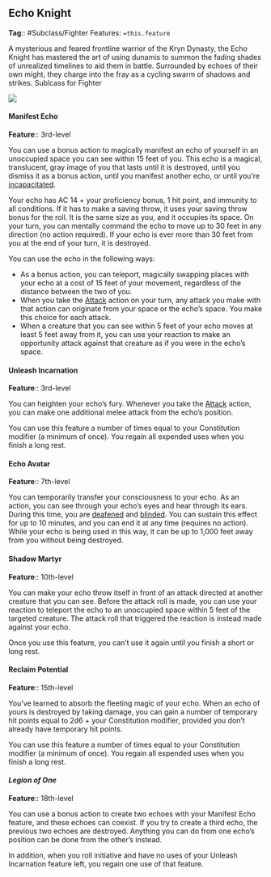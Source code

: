 ## Echo Knight
**Tag**:: #Subclass/Fighter
Features: `=this.feature`

A mysterious and feared frontline warrior of the Kryn Dynasty, the Echo Knight has mastered the art of using dunamis to summon the fading shades of unrealized timelines to aid them in battle. Surrounded by echoes of their own might, they charge into the fray as a cycling swarm of shadows and strikes. Sublcass for Fighter

![](https://media.dndbeyond.com/compendium-images/egtw/yDOyqyOocErRgYJK/04-16.png)

#### Manifest Echo

**Feature**:: 3rd-level

You can use a bonus action to magically manifest an echo of yourself in an unoccupied space you can see within 15 feet of you. This echo is a magical, translucent, gray image of you that lasts until it is destroyed, until you dismiss it as a bonus action, until you manifest another echo, or until you’re [incapacitated](https://www.dndbeyond.com/compendium/rules/basic-rules/appendix-a-conditions#Incapacitated).

Your echo has AC 14 + your proficiency bonus, 1 hit point, and immunity to all conditions. If it has to make a saving throw, it uses your saving throw bonus for the roll. It is the same size as you, and it occupies its space. On your turn, you can mentally command the echo to move up to 30 feet in any direction (no action required). If your echo is ever more than 30 feet from you at the end of your turn, it is destroyed.

You can use the echo in the following ways:

-   As a bonus action, you can teleport, magically swapping places with your echo at a cost of 15 feet of your movement, regardless of the distance between the two of you.
-   When you take the [Attack](https://www.dndbeyond.com/compendium/rules/basic-rules/combat#Attack) action on your turn, any attack you make with that action can originate from your space or the echo’s space. You make this choice for each attack.
-   When a creature that you can see within 5 feet of your echo moves at least 5 feet away from it, you can use your reaction to make an opportunity attack against that creature as if you were in the echo’s space.

#### Unleash Incarnation

**Feature**:: 3rd-level

You can heighten your echo’s fury. Whenever you take the [Attack](https://www.dndbeyond.com/compendium/rules/basic-rules/combat#Attack) action, you can make one additional melee attack from the echo’s position.

You can use this feature a number of times equal to your Constitution modifier (a minimum of once). You regain all expended uses when you finish a long rest.

#### Echo Avatar

**Feature**:: 7th-level

You can temporarily transfer your consciousness to your echo. As an action, you can see through your echo’s eyes and hear through its ears. During this time, you are [deafened](https://www.dndbeyond.com/compendium/rules/basic-rules/appendix-a-conditions#Deafened) and [blinded](https://www.dndbeyond.com/compendium/rules/basic-rules/appendix-a-conditions#Blinded). You can sustain this effect for up to 10 minutes, and you can end it at any time (requires no action). While your echo is being used in this way, it can be up to 1,000 feet away from you without being destroyed.

#### Shadow Martyr

**Feature**:: 10th-level

You can make your echo throw itself in front of an attack directed at another creature that you can see. Before the attack roll is made, you can use your reaction to teleport the echo to an unoccupied space within 5 feet of the targeted creature. The attack roll that triggered the reaction is instead made against your echo.

Once you use this feature, you can’t use it again until you finish a short or long rest.

#### Reclaim Potential

**Feature**:: 15th-level

You’ve learned to absorb the fleeting magic of your echo. When an echo of yours is destroyed by taking damage, you can gain a number of temporary hit points equal to 2d6 + your Constitution modifier, provided you don’t already have temporary hit points.

You can use this feature a number of times equal to your Constitution modifier (a minimum of once). You regain all expended uses when you finish a long rest.

#### _Legion of One_

**Feature**:: 18th-level

You can use a bonus action to create two echoes with your Manifest Echo feature, and these echoes can coexist. If you try to create a third echo, the previous two echoes are destroyed. Anything you can do from one echo’s position can be done from the other’s instead.

In addition, when you roll initiative and have no uses of your Unleash Incarnation feature left, you regain one use of that feature.